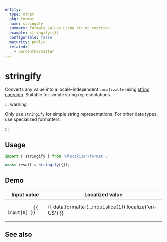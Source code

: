 ```yaml
---
entity:
  type: other
  pkg: format
  name: stringify
  summary: Formats values using string coercion.
  example: stringify({})
  configurable: false
  maturity: public
  related:
    - percentFormatter
---
```


<script setup>
  import { stringify } from '@localizer/format';

  const data = {
    formatter: stringify,
    inputs: [
      ['"Hello, world!"', 'Hello, world!'],
      ['undefined', undefined],
      ['null', null],
      ['true', true],
      ['42', 42],
      ['Math.PI', Math.PI],
      ['Infinity', Infinity],
      ['-Infinity', -Infinity],
      ['NaN', NaN],
      ['[1, 2, 3]', [1, 2, 3]],
      ['{ a: 1, b: 2 }', { a: 1, b: 2 }],
      ['/abc/', /abc/],
      // eslint-disable-next-line @typescript-eslint/no-empty-function
      ['function() {}', function () {}],
      ['new Date(2025, 5, 1)', new Date(2025, 5, 1)],
    ],
  }
</script>

# stringify <Package name="format"/>

Converts any value into a locale-independent `Localizable` using [string coercion](https://developer.mozilla.org/en-US/docs/Web/JavaScript/Reference/Global_Objects/String#string_coercion). Suitable for simple string representations.

::: warning

Only use `stringify` for simple string representations. For other data types, use specialized formatters.

:::

## Usage

```typescript twoslash
import { stringify } from '@localizer/format';

const result = stringify({});
```

## Demo

<table tabindex="0">
  <thead>
    <tr>
      <th>Input value</th>
      <th>Localized value</th>
    </tr>
  </thead>
  <tbody>
    <tr v-for="(input, index) in data.inputs" :key="index">
      <td>
        <code>
          {{ input[0] }}
        </code>
      </td>
      <td>
        {{ data.formatter(...input.slice(1)).localize('en-US') }}
      </td>
    </tr>
  </tbody>
</table>

## See also

<Entities />
